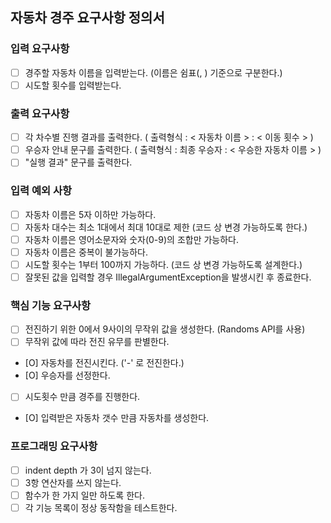 ## 자동차 경주 요구사항 정의서

### 입력 요구사항  
- [  ] 경주할 자동차 이름을 입력받는다. (이름은 쉼표(, ) 기준으로 구분한다.)  
- [  ] 시도할 횟수를 입력받는다.  
  
### 출력 요구사항
- [  ] 각 차수별 진행 결과를 출력한다. ( 출력형식 :  < 자동차 이름 > : < 이동 횟수 > )
- [  ] 우승자 안내 문구를 출력한다. ( 출력형식 : 최종 우승자 : < 우승한 자동차 이름 > )  
- [  ] "실행 결과" 문구를 출력한다.
  
### 입력 예외 사항
- [  ] 자동차 이름은 5자 이하만 가능하다.
- [  ] 자동차 대수는 최소 1대에서 최대 10대로 제한 (코드 상 변경 가능하도록 한다.)
- [  ] 자동차 이름은 영어소문자와 숫자(0-9)의 조합만 가능하다.
- [  ] 자동차 이름은 중복이 불가능하다.
- [  ] 시도할 횟수는 1부터 100까지 가능하다. (코드 상 변경 가능하도록 설계한다.)
- [  ] 잘못된 값을 입력할 경우 IllegalArgumentException을 발생시킨 후 종료한다.
  
### 핵심 기능 요구사항  
- [  ] 전진하기 위한 0에서 9사이의 무작위 값을 생성한다. (Randoms API를 사용)  
- [  ] 무작위 값에 따라 전진 유무를 판별한다.
- [O] 자동차를 전진시킨다. ('-' 로 전진한다.)
- [O] 우승자를 선정한다.
- [  ] 시도횟수 만큼 경주를 진행한다.
- [O] 입력받은 자동차 갯수 만큼 자동차를 생성한다.

### 프로그래밍 요구사항
- [  ] indent depth 가 3이 넘지 않는다.
- [  ] 3항 연산자를 쓰지 않는다.
- [  ] 함수가 한 가지 일만 하도록 한다.
- [  ] 각 기능 목록이 정상 동작함을 테스트한다.